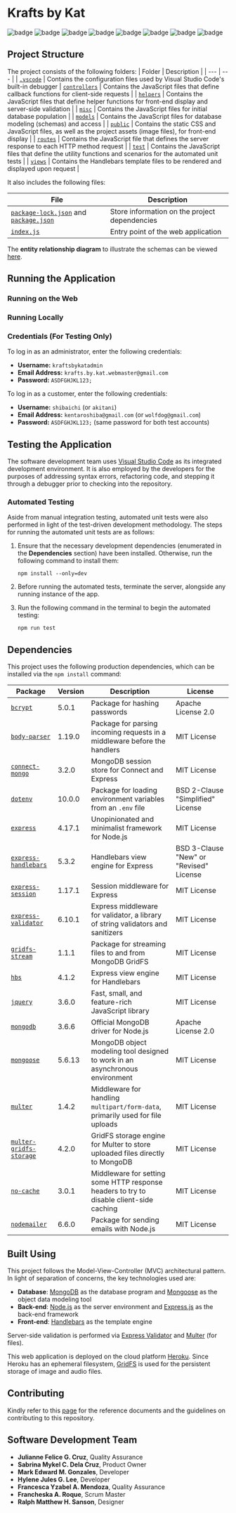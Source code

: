 # Krafts by Kat
![badge][badge-html5]
![badge][badge-bootstrap]
![badge][badge-js]
![badge][badge-jquery]
![badge][badge-mongodb]
![badge][badge-express]
![badge][badge-nodejs]
![badge][badge-mocha]

## Project Structure
The project consists of the following folders:
| Folder | Description |
| --- | --- |
| [<code>.vscode</code>](https://github.com/memgonzales/krafts-by-kat/tree/master/.vscode) | Contains the configuration files used by Visual Studio Code's built-in debugger
| [<code>controllers</code>](https://github.com/memgonzales/krafts-by-kat/tree/master/controllers) | Contains the JavaScript files that define callback functions for client-side requests |
| [<code>helpers</code>](https://github.com/memgonzales/krafts-by-kat/tree/master/helpers) | Contains the JavaScript files that define helper functions for front-end display and server-side validation | 
| [<code>misc</code>](https://github.com/memgonzales/krafts-by-kat/tree/master/misc) | Contains the JavaScript files for initial database population |
| [<code>models</code>](https://github.com/memgonzales/krafts-by-kat/tree/master/models) | Contains the JavaScript files for database modeling (schemas) and access | 
| [<code>public</code>](https://github.com/memgonzales/krafts-by-kat/tree/master/public) | Contains the static CSS and JavaScript files, as well as the project assets (image files), for front-end display |
| [<code>routes</code>](https://github.com/memgonzales/krafts-by-kat/tree/master/routes) | Contains the JavaScript file that defines the server response to each HTTP method request |
| [<code>test</code>](https://github.com/memgonzales/krafts-by-kat/tree/master/routes) | Contains the JavaScript files that define the utility functions and scenarios for the automated unit tests |
| [<code>views</code>](https://github.com/memgonzales/krafts-by-kat/tree/master/views) | Contains the Handlebars template files to be rendered and displayed upon request |

It also includes the following files:

| File | Description |
| --- | --- |
| [<code>package-lock.json</code>](https://github.com/memgonzales/krafts-by-kat/blob/master/package-lock.json) and [<code>package.json</code>](https://github.com/memgonzales/krafts-by-kat/blob/master/package.json) | Store information on the project dependencies |
| [<code>index.js</code>](https://github.com/memgonzales/krafts-by-kat/blob/master/index.js) | Entry point of the web application |

The **entity relationship diagram** to illustrate the schemas can be viewed [here]().

## Running the Application

### Running on the Web

### Running Locally

### Credentials (For Testing Only)
To log in as an administrator, enter the following credentials:
- **Username:** `kraftsbykatadmin`
- **Email Address:** `krafts.by.kat.webmaster@gmail.com`
- **Password:** `ASDFGHJKL123;`

To log in as a customer, enter the following credentials:
- **Username:** `shibaichi` (or `akitani`)
- **Email Address:** `kentaroshiba@gmail.com` (or `wolfdog@gmail.com`)
- **Password:** `ASDFGHJKL123;` (same password for both test accounts)

## Testing the Application
The software development team uses <a href = "https://code.visualstudio.com/">Visual Studio Code</a> as its integrated development environment. It is also employed by the developers for the purposes of addressing syntax errors, refactoring code, and stepping it through a debugger prior to checking into the repository. 

### Automated Testing
Aside from manual integration testing, automated unit tests were also performed in light of the test-driven development methodology. The steps for running the automated unit tests are as follows:

1. Ensure that the necessary development dependencies (enumerated in the **Dependencies** section) have been installed. Otherwise, run the following command to install them:
   ```
   npm install --only=dev
   ```

2. Before running the automated tests, terminate the server, alongside any running instance of the app.

4. Run the following command in the terminal to begin the automated testing:

   ```
   npm run test
   ```

## Dependencies
This project uses the following production dependencies, which can be installed via the <code>npm install</code> command:

| Package | Version | Description | License |
| --- | --- | --- | --- |
| [<code>bcrypt</code>](https://www.npmjs.com/package/bcrypt) | 5.0.1 | Package for hashing passwords | Apache License 2.0 |
| [<code>body-parser</code>](https://www.npmjs.com/package/body-parser) | 1.19.0 | Package for parsing incoming requests in a middleware before the handlers | MIT License |
| [<code>connect-mongo</code>](https://www.npmjs.com/package/connect-mongo) | 3.2.0 | MongoDB session store for Connect and Express | MIT License |
| [<code>dotenv</code>](https://www.npmjs.com/package/dotenv) | 10.0.0 | Package for loading environment variables from an <code>.env</code> file | BSD 2-Clause "Simplified" License |
| [<code>express</code>](https://www.npmjs.com/package/express) | 4.17.1 | Unopinionated and minimalist framework for Node.js | MIT License | 
| [<code>express-handlebars</code>](https://www.npmjs.com/package/express-handlebars) | 5.3.2 | Handlebars view engine for Express | BSD 3-Clause "New" or "Revised" License
| [<code>express-session</code>](https://www.npmjs.com/package/express-session) | 1.17.1 | Session middleware for Express | MIT License |
| [<code>express-validator</code>](https://www.npmjs.com/package/express-validator) | 6.10.1 | Express middleware for validator, a library of string validators and sanitizers | MIT License |
| [<code>gridfs-stream</code>](https://www.npmjs.com/package/gridfs-stream) | 1.1.1 | Package for streaming files to and from MongoDB GridFS | MIT License |
| [<code>hbs</code>](https://www.npmjs.com/package/hbs) | 4.1.2 | Express view engine for Handlebars | MIT License |
| [<code>jquery</code>](https://www.npmjs.com/package/jquery) | 3.6.0 | Fast, small, and feature-rich JavaScript library | MIT License
| [<code>mongodb</code>](https://www.npmjs.com/package/mongodb) | 3.6.6 | Official MongoDB driver for Node.js | Apache License 2.0 |
| [<code>mongoose</code>](https://www.npmjs.com/package/mongoose) | 5.6.13 | MongoDB object modeling tool designed to work in an asynchronous environment | MIT License |
| [<code>multer</code>](https://www.npmjs.com/package/multer) | 1.4.2 | Middleware for handling <code>multipart/form-data</code>, primarily used for file uploads | MIT License |
| [<code>multer-gridfs-storage</code>](https://www.npmjs.com/package/multer-gridfs-storage) | 4.2.0 | GridFS storage engine for Multer to store uploaded files directly to MongoDB | MIT License |
| [<code>no-cache</code>](https://www.npmjs.com/package/nocache) | 3.0.1 | Middleware for setting some HTTP response headers to try to disable client-side caching | MIT License
| [<code>nodemailer</code>](https://www.npmjs.com/package/nodemailer) | 6.6.0 | Package for sending emails with Node.js | MIT License | 

## Built Using
This project follows the Model-View-Controller (MVC) architectural pattern. In light of separation of concerns, the key technologies used are:
- **Database**: <a href = "https://www.mongodb.com/">MongoDB</a> as the database program and <a href = "https://mongoosejs.com/">Mongoose</a> as the object data modeling tool
- **Back-end**: <a href = "https://nodejs.org/en/">Node.js</a> as the server environment and <a href = "https://expressjs.com/">Express.js</a> as the back-end framework
- **Front-end**: <a href = "https://handlebarsjs.com/">Handlebars</a> as the template engine

Server-side validation is performed via [Express Validator](https://www.npmjs.com/package/express-validator) and [Multer](https://www.npmjs.com/package/multer) (for files).

This web application is deployed on the cloud platform <a href = "https://dashboard.heroku.com/">Heroku</a>. Since Heroku has an ephemeral filesystem, <a href = "https://docs.mongodb.com/manual/core/gridfs/">GridFS</a> is used for the persistent storage of image and audio files.
   
## Contributing
Kindly refer to this [page](https://github.com/memgonzales/krafts-by-kat/blob/master/CONTRIBUTING.md) for the reference documents and the guidelines on contributing to this repository.

## Software Development Team

- <b>Julianne Felice G. Cruz</b>, Quality Assurance
- <b>Sabrina Mykel C. Dela Cruz</b>, Product Owner <br/>
- <b>Mark Edward M. Gonzales</b>, Developer <br/>
- <b>Hylene Jules G. Lee</b>, Developer <br/>
- <b>Francesca Yzabel A. Mendoza</b>, Quality Assurance <br/>
- <b>Francheska A. Roque</b>, Scrum Master <br/>
- <b>Ralph Matthew H. Sanson</b>, Designer <br/>

[badge-html5]: https://img.shields.io/badge/html5-%23E34F26.svg?style=flat&logo=html5&logoColor=white
[badge-bootstrap]: https://img.shields.io/badge/bootstrap-%23563D7C.svg?style=flat&logo=bootstrap&logoColor=white
[badge-js]: https://img.shields.io/badge/javascript-%23323330.svg?style=flate&logo=javascript&logoColor=%23F7DF1E
[badge-jquery]: https://img.shields.io/badge/jquery-%230769AD.svg?style=flat&logo=jquery&logoColor=white
[badge-mongodb]: https://img.shields.io/badge/MongoDB-%234ea94b.svg?style=flat&logo=mongodb&logoColor=white
[badge-express]: https://img.shields.io/badge/express.js-%23404d59.svg?style=flat&logo=express&logoColor=%2361DAFB
[badge-nodejs]: https://img.shields.io/badge/node.js-6DA55F?style=flat&logo=node.js&logoColor=white
[badge-mocha]: https://img.shields.io/badge/-mocha-%238D6748?style=flat&logo=mocha&logoColor=white
